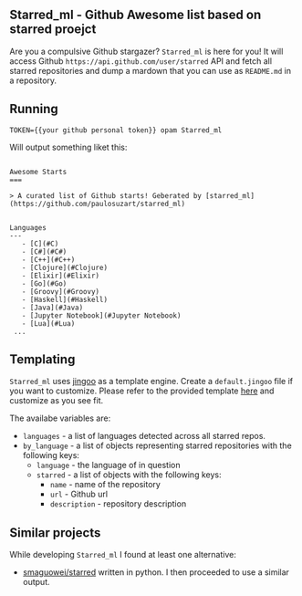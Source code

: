 Starred_ml - Github Awesome list based on starred proejct
---

Are you a compulsive Github stargazer? `Starred_ml` is here for you! It will access Github `https://api.github.com/user/starred` API and fetch all starred repositories and dump a mardown that you can use as
`README.md` in a repository.

## Running

```shell
TOKEN={{your github personal token}} opam Starred_ml 
```

Will output something liket this:  

```mardkown

Awesome Starts
===

> A curated list of Github starts! Geberated by [starred_ml](https://github.com/paulosuzart/starred_ml)


Languages
---
   - [C](#C)
   - [C#](#C#)
   - [C++](#C++)
   - [Clojure](#Clojure)
   - [Elixir](#Elixir)
   - [Go](#Go)
   - [Groovy](#Groovy)
   - [Haskell](#Haskell)
   - [Java](#Java)
   - [Jupyter Notebook](#Jupyter Notebook)
   - [Lua](#Lua)
 ...
```

Templating
---

`Starred_ml` uses [jingoo](https://github.com/tategakibunko/jingoo) as a template engine. Create a `default.jingoo` file if you want to customize. Please refer to the provided template [here](default.jingoo) and customize as you see fit. 

The availabe variables are:
   - `languages` - a list of languages detected across all starred repos.
   - `by_language` - a list of objects representing starred repositories with the following keys:
      - `language` - the language of in question
      - `starred` - a list of objects with the following keys:
         - `name` - name of the repository
         - `url` - Github url
         - `description` - repository description

Similar projects
---
While developing `Starred_ml` I found at least one alternative:

   - [smaguowei/starred](https://github.com/maguowei/starred) written in python. I then proceeded to use a similar output.  
